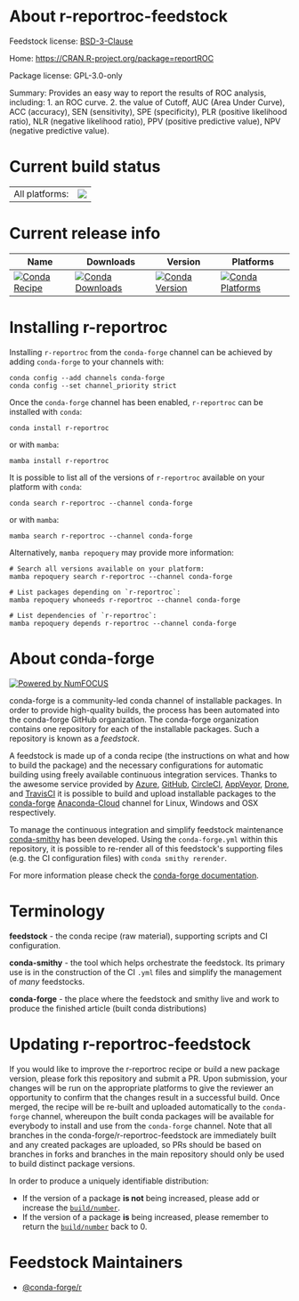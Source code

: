About r-reportroc-feedstock
===========================

Feedstock license: [BSD-3-Clause](https://github.com/conda-forge/r-reportroc-feedstock/blob/main/LICENSE.txt)

Home: https://CRAN.R-project.org/package=reportROC

Package license: GPL-3.0-only

Summary: Provides an easy way to report the results of ROC analysis, including: 1. an ROC curve. 2. the value of Cutoff, AUC (Area Under Curve), ACC (accuracy), SEN (sensitivity), SPE (specificity), PLR (positive likelihood ratio), NLR (negative likelihood ratio), PPV (positive predictive value), NPV (negative predictive value).

Current build status
====================


<table><tr><td>All platforms:</td>
    <td>
      <a href="https://dev.azure.com/conda-forge/feedstock-builds/_build/latest?definitionId=12981&branchName=main">
        <img src="https://dev.azure.com/conda-forge/feedstock-builds/_apis/build/status/r-reportroc-feedstock?branchName=main">
      </a>
    </td>
  </tr>
</table>

Current release info
====================

| Name | Downloads | Version | Platforms |
| --- | --- | --- | --- |
| [![Conda Recipe](https://img.shields.io/badge/recipe-r--reportroc-green.svg)](https://anaconda.org/conda-forge/r-reportroc) | [![Conda Downloads](https://img.shields.io/conda/dn/conda-forge/r-reportroc.svg)](https://anaconda.org/conda-forge/r-reportroc) | [![Conda Version](https://img.shields.io/conda/vn/conda-forge/r-reportroc.svg)](https://anaconda.org/conda-forge/r-reportroc) | [![Conda Platforms](https://img.shields.io/conda/pn/conda-forge/r-reportroc.svg)](https://anaconda.org/conda-forge/r-reportroc) |

Installing r-reportroc
======================

Installing `r-reportroc` from the `conda-forge` channel can be achieved by adding `conda-forge` to your channels with:

```
conda config --add channels conda-forge
conda config --set channel_priority strict
```

Once the `conda-forge` channel has been enabled, `r-reportroc` can be installed with `conda`:

```
conda install r-reportroc
```

or with `mamba`:

```
mamba install r-reportroc
```

It is possible to list all of the versions of `r-reportroc` available on your platform with `conda`:

```
conda search r-reportroc --channel conda-forge
```

or with `mamba`:

```
mamba search r-reportroc --channel conda-forge
```

Alternatively, `mamba repoquery` may provide more information:

```
# Search all versions available on your platform:
mamba repoquery search r-reportroc --channel conda-forge

# List packages depending on `r-reportroc`:
mamba repoquery whoneeds r-reportroc --channel conda-forge

# List dependencies of `r-reportroc`:
mamba repoquery depends r-reportroc --channel conda-forge
```


About conda-forge
=================

[![Powered by
NumFOCUS](https://img.shields.io/badge/powered%20by-NumFOCUS-orange.svg?style=flat&colorA=E1523D&colorB=007D8A)](https://numfocus.org)

conda-forge is a community-led conda channel of installable packages.
In order to provide high-quality builds, the process has been automated into the
conda-forge GitHub organization. The conda-forge organization contains one repository
for each of the installable packages. Such a repository is known as a *feedstock*.

A feedstock is made up of a conda recipe (the instructions on what and how to build
the package) and the necessary configurations for automatic building using freely
available continuous integration services. Thanks to the awesome service provided by
[Azure](https://azure.microsoft.com/en-us/services/devops/), [GitHub](https://github.com/),
[CircleCI](https://circleci.com/), [AppVeyor](https://www.appveyor.com/),
[Drone](https://cloud.drone.io/welcome), and [TravisCI](https://travis-ci.com/)
it is possible to build and upload installable packages to the
[conda-forge](https://anaconda.org/conda-forge) [Anaconda-Cloud](https://anaconda.org/)
channel for Linux, Windows and OSX respectively.

To manage the continuous integration and simplify feedstock maintenance
[conda-smithy](https://github.com/conda-forge/conda-smithy) has been developed.
Using the ``conda-forge.yml`` within this repository, it is possible to re-render all of
this feedstock's supporting files (e.g. the CI configuration files) with ``conda smithy rerender``.

For more information please check the [conda-forge documentation](https://conda-forge.org/docs/).

Terminology
===========

**feedstock** - the conda recipe (raw material), supporting scripts and CI configuration.

**conda-smithy** - the tool which helps orchestrate the feedstock.
                   Its primary use is in the construction of the CI ``.yml`` files
                   and simplify the management of *many* feedstocks.

**conda-forge** - the place where the feedstock and smithy live and work to
                  produce the finished article (built conda distributions)


Updating r-reportroc-feedstock
==============================

If you would like to improve the r-reportroc recipe or build a new
package version, please fork this repository and submit a PR. Upon submission,
your changes will be run on the appropriate platforms to give the reviewer an
opportunity to confirm that the changes result in a successful build. Once
merged, the recipe will be re-built and uploaded automatically to the
`conda-forge` channel, whereupon the built conda packages will be available for
everybody to install and use from the `conda-forge` channel.
Note that all branches in the conda-forge/r-reportroc-feedstock are
immediately built and any created packages are uploaded, so PRs should be based
on branches in forks and branches in the main repository should only be used to
build distinct package versions.

In order to produce a uniquely identifiable distribution:
 * If the version of a package **is not** being increased, please add or increase
   the [``build/number``](https://docs.conda.io/projects/conda-build/en/latest/resources/define-metadata.html#build-number-and-string).
 * If the version of a package **is** being increased, please remember to return
   the [``build/number``](https://docs.conda.io/projects/conda-build/en/latest/resources/define-metadata.html#build-number-and-string)
   back to 0.

Feedstock Maintainers
=====================

* [@conda-forge/r](https://github.com/conda-forge/r/)

